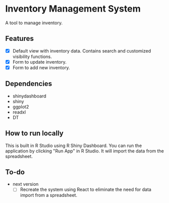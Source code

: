 # Inventory Management System

A tool to manage inventory.

## Features

* [x] Default view with inventory data. Contains search and customized visibility functions.
* [x] Form to update inventory.
* [x] Form to add new inventory.

## Dependencies

* shinydashboard
* shiny
* ggplot2
* readxl
* DT

## How to run locally

This is built in R Studio using R Shiny Dashboard. You can run the application by clicking "Run App" in R Studio. It will import the data from the spreadsheet.

## To-do

- next version
    * [ ] Recreate the system using React to eliminate the need for data import from a spreadsheet.
